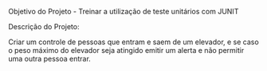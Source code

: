 Objetivo do Projeto - Treinar a utilização de teste unitários com JUNIT

Descrição do Projeto:

Criar um controle de pessoas que entram e saem de um elevador, e se caso o peso máximo do elevador seja atingido emitir um alerta e não permitir uma outra pessoa entrar.
